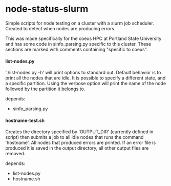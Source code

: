 # node-status-slurm
Simple scripts for node testing on a cluster with a slurm job scheduler.
Created to detect when nodes are producing errors.

This was made specifically for the coeus HPC at Portland State University and has some code in sinfo_parsing.py specific to this cluster. These sections are marked with comments containing "specific to coeus". 

#### list-nodes.py
'./list-nodes.py -h' will print options to standard out. Default behavior is to print all the nodes that are idle. It is possible to specify a different state, and a specific partition. Using the verbose option will print the name of the node followed by the partition it belongs to.

depends:
* sinfo_parsing.py

#### hostname-test.sh
Creates the directory specified by 'OUTPUT_DIR' (currently defined in script) then submits a job to all idle nodes that runs the command 'hostname'. All nodes that produced errors are printed. If an error file is produced it is saved in the output directory, all other output files are removed.

depends:
* list-nodes.py
* hostname.sh
